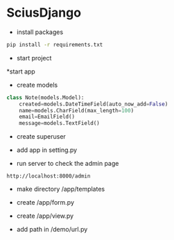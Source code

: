 # SciusDjango

* install packages
```sh 
pip install -r requirements.txt
```

* start project

*start app

* create models
```python
class Note(models.Model):
	created=models.DateTimeField(auto_now_add=False)
	name=models.CharField(max_length=100)
	email=EmailField()
	message=models.TextField()
```

* create superuser

* add app in setting.py

* run server to check the admin page
```
http://localhost:8000/admin
```
* make directory /app/templates

* create /app/form.py

* create /app/view.py

* add path in /demo/url.py


